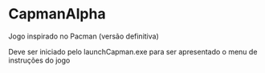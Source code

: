 # CapmanAlpha
Jogo inspirado no Pacman (versão definitiva)

Deve ser iniciado pelo launchCapman.exe para ser apresentado o menu de instruções do jogo
